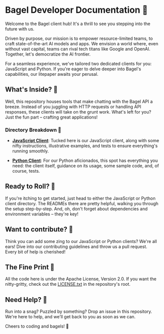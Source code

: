 # Bagel Developer Documentation 🥯

Welcome to the Bagel client hub! It's a thrill to see you stepping into the future with us.

Driven by purpose, our mission is to empower resource-limited teams, to craft state-of-the-art AI models and apps. We envision a world where, even without vast capital, teams can rival tech titans like Google and OpenAI. Together, let's democratize the AI frontier.

For a seamless experience, we've tailored two dedicated clients for you: JavaScript and Python. If you're eager to delve deeper into Bagel's capabilities, our litepaper awaits your perusal.


## What's Inside? 🥯

Well, this repository houses tools that make chatting with the Bagel API a breeze. Instead of you juggling with HTTP requests or handling API responses, these clients will take on the grunt work. What's left for you? Just the fun part – crafting great applications!

### Directory Breakdown 🥯

- **[JavaScript Client](https://github.com/Bagel-DB/Client/tree/main/javascript)**: Tucked here is our JavaScript client, along with some nifty instructions, illustrative examples, and tests to ensure everything's running smoothly.
  
- **[Python Client](https://github.com/Bagel-DB/Client/tree/main/python)**: For our Python aficionados, this spot has everything you need: the client itself, guidance on its usage, some sample code, and, of course, tests.

## Ready to Roll? 🥯

If you're itching to get started, just head to either the JavaScript or Python client directory. The READMEs there are pretty helpful, walking you through the setup step-by-step. And, oh, don't forget about dependencies and environment variables – they're key!

## Want to contribute? 🥯

Think you can add some zing to our JavaScript or Python clients? We're all ears! Dive into our contributing guidelines and throw us a pull request. Every bit of help is cherished!

## The Fine Print 🥯

All the code here is under the Apache License, Version 2.0. If you want the nitty-gritty, check out the [LICENSE.txt](LICENSE.txt) in the repository's root.

## Need Help? 🥯

Run into a snag? Puzzled by something? Drop an issue in this repository. We're here to help, and we'll get back to you as soon as we can.

Cheers to coding and bagels! 🥯
